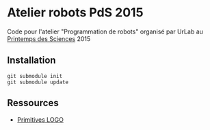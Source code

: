 # Atelier robots PdS 2015

Code pour l'atelier "Programmation de robots" organisé par UrLab au
[Printemps des Sciences](http://www.ulb.ac.be/inforsciences3/pds/index.html) 2015

## Installation

    git submodule init
    git submodule update

## Ressources

* [Primitives LOGO](http://fr.wikipedia.org/wiki/Logo_%28langage%29#Primitives_graphiques)

